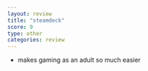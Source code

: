 ```yaml
---
layout: review
title: "steamdeck"
score: 9
type: other
categories: review
---
```

- makes gaming as an adult so much easier
